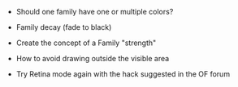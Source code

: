 - Should one family have one or multiple colors?

- Family decay (fade to black)
- Create the concept of a Family "strength"
- How to avoid drawing outside the visible area
- Try Retina mode again with the hack suggested in the OF forum

